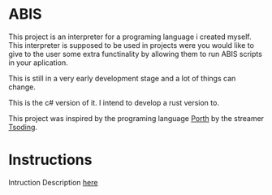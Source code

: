 ABIS
====
This project is an interpreter for a programing language i created myself.
This interpreter is supposed to be used in projects were you would like to give to the user some extra functinality by allowing them to run ABIS scripts in your aplication.

This is still in a very early development stage and a lot of things can change.

This is the c# version of it. I intend to develop a rust version to.

This project was inspired by the programing language [Porth](https://gitlab.com/tsoding/porth) by the streamer [Tsoding](twitch.tv/tsoding).

# Instructions

Intruction Description [here](https://github.com/Daniel7Sly/ABIS/blob/master/ABIS%20Actions.md)
